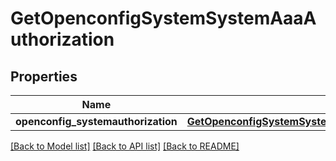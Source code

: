 # GetOpenconfigSystemSystemAaaAuthorization

## Properties
Name | Type | Description | Notes
------------ | ------------- | ------------- | -------------
**openconfig_systemauthorization** | [**GetOpenconfigSystemSystemOpenconfigsystemsystemAaaAuthorization**](GetOpenconfigSystemSystemOpenconfigsystemsystemAaaAuthorization.md) |  | [optional] 

[[Back to Model list]](../README.md#documentation-for-models) [[Back to API list]](../README.md#documentation-for-api-endpoints) [[Back to README]](../README.md)



